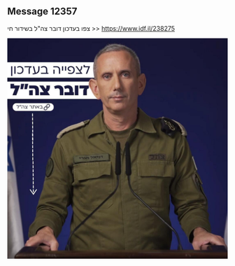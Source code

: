 ## Message 12357

צפו בעדכון דובר צה"ל בשידור חי >>
https://www.idf.il/238275

![Photo](12357/12357_photo.jpg)
